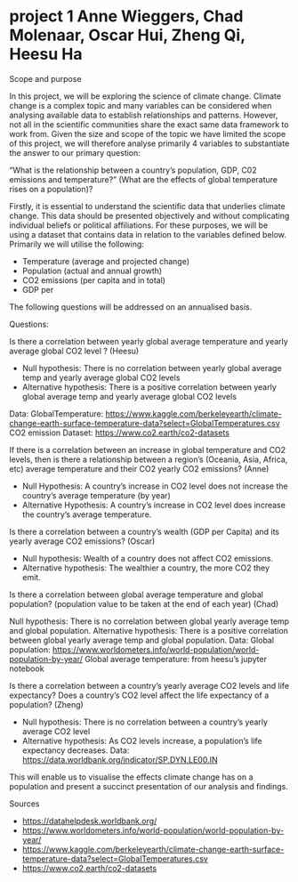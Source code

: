 # project 1 Anne Wieggers, Chad Molenaar, Oscar Hui, Zheng Qi, Heesu Ha 

Scope and purpose

In this project, we will be exploring the science of climate change. Climate change is a complex topic and many variables can be considered when analysing available data to establish relationships and patterns. However, not all in the scientific communities share the exact same data framework to work from. 
Given the size and scope of the topic we have limited the scope of this project, we will therefore analyse primarily 4 variables to substantiate the answer to our primary question: 

“What is the relationship between a country’s population, GDP, C02 emissions and temperature?” (What are the effects of global temperature rises on a population)? 

Firstly, it is essential to understand the scientific data that underlies climate change. This data should be presented objectively and without complicating individual beliefs or political affiliations. For these purposes, we will be using a dataset that contains data in relation to the variables defined below. Primarily we will utilise the following:
- Temperature (average and projected change)
- Population (actual and annual growth)
- CO2 emissions (per capita and in total)
- GDP per 

The following questions will be addressed on an annualised basis.

Questions:

Is there a correlation between yearly global average temperature and yearly average global CO2 level ? (Heesu)
- Null hypothesis: There is no correlation between yearly global average temp and yearly average global CO2 levels
- Alternative hypothesis: There is a positive correlation between yearly global average temp and yearly average global CO2 levels

Data:
GlobalTemperature: 
https://www.kaggle.com/berkeleyearth/climate-change-earth-surface-temperature-data?select=GlobalTemperatures.csv
CO2 emission Dataset:
https://www.co2.earth/co2-datasets


If there is a correlation between an increase in global temperature and CO2 levels, then is there a relationship between a region’s (Oceania, Asia, Africa, etc) average temperature and their CO2 yearly CO2 emissions? (Anne)
- Null Hypothesis: A country’s increase in CO2 level does not increase the country’s average temperature (by year)
- Alternative Hypothesis: A country’s increase in CO2 level does increase the country’s average temperature.


Is there a correlation between a country’s wealth (GDP per Capita) and its yearly average CO2 emissions? (Oscar)
- Null hypothesis: Wealth of a country does not affect CO2 emissions. 
- Alternative hypothesis: The wealthier a country, the more CO2 they emit.


Is there a correlation between global average temperature and global population? (population value to be taken at the end of each year) (Chad)

Null hypothesis: There is no correlation between global yearly average temp and global population.
Alternative hypothesis: There is a positive correlation between global yearly average temp and global population.
Data:
Global population:
https://www.worldometers.info/world-population/world-population-by-year/
Global average temperature: from heesu’s jupyter notebook

Is there a correlation between a country’s yearly average CO2 levels and life expectancy? Does a country’s CO2 level affect the life expectancy of a population? (Zheng)
- Null hypothesis: There is no correlation between a country’s yearly average CO2 level
- Alternative hypothesis: As CO2 levels increase, a population’s life expectancy decreases.
Data: 
https://data.worldbank.org/indicator/SP.DYN.LE00.IN

This will enable us to visualise the effects climate change has on a population and present a succinct presentation of our analysis and findings. 

Sources
- https://datahelpdesk.worldbank.org/
- https://www.worldometers.info/world-population/world-population-by-year/
- https://www.kaggle.com/berkeleyearth/climate-change-earth-surface-temperature-data?select=GlobalTemperatures.csv
- https://www.co2.earth/co2-datasets
